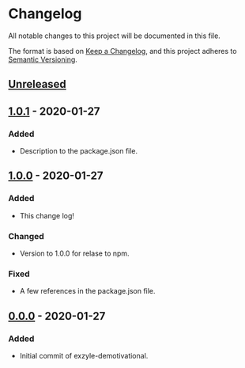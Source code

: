 # Changelog
All notable changes to this project will be documented in this file.

The format is based on [Keep a Changelog](https://keepachangelog.com/en/1.0.0/),
and this project adheres to [Semantic Versioning](https://semver.org/spec/v2.0.0.html).

## [Unreleased]

## [1.0.1] - 2020-01-27
### Added
- Description to the package.json file.

## [1.0.0] - 2020-01-27
### Added
- This change log!

### Changed
- Version to 1.0.0 for relase to npm.

### Fixed
- A few references in the package.json file.

## [0.0.0] - 2020-01-27
### Added
- Initial commit of exzyle-demotivational.

[Unreleased]: https://github.com/exzyle/exzyle-demotivational/compare/v1.0.1...HEAD
[1.0.1]: https://github.com/exzyle/exzyle-demotivational/compare/v1.0.0...v1.0.1
[1.0.0]: https://github.com/exzyle/exzyle-demotivational/compare/v0.0.0...v1.0.0
[0.0.0]: https://github.com/exzyle/exzyle-demotivational/releases/tag/v0.0.0
